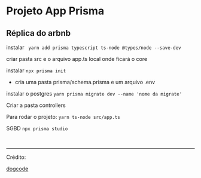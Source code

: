 # Projeto App Prisma

## Réplica do arbnb

instalar
` yarn add prisma typescript ts-node @types/node --save-dev`

criar pasta src
e o arquivo app.ts local onde ficará o core

instalar
`npx prisma init`

-   cria uma pasta prisma/schema.prisma e um arquivo .env

instalar o postgres
`yarn prisma migrate dev --name 'nome da migrate'`

Criar a pasta controllers

Para rodar o projeto:
`yarn ts-node src/app.ts`

SGBD
`npx prisma studio`

</br>
<hr>
Crédito:

[dogcode](https://www.youtube.com/watch?v=btaePK6RzgA&t=242s&ab_channel=dogcode)
